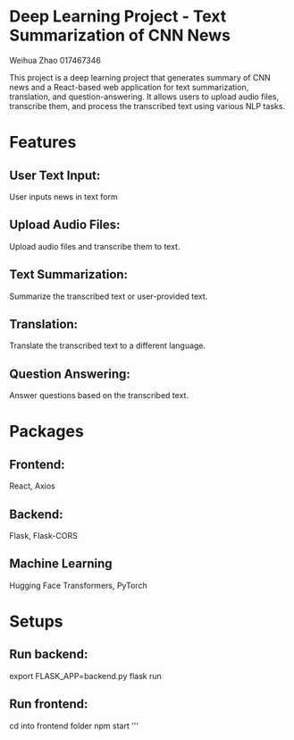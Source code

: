 # Deep Learning Project - Text Summarization of CNN News
Weihua Zhao 017467346

This project is a deep learning project that generates summary of CNN news and a React-based web application for text summarization, translation, and question-answering. It allows users to upload audio files, transcribe them, and process the transcribed text using various NLP tasks.

# Features

## User Text Input:
User inputs news in text form
## Upload Audio Files: 
Upload audio files and transcribe them to text.
## Text Summarization: 
Summarize the transcribed text or user-provided text.
## Translation: 
Translate the transcribed text to a different language.
## Question Answering: 
Answer questions based on the transcribed text.


# Packages

## Frontend: 
React, Axios

## Backend: 
Flask, Flask-CORS

## Machine Learning 
Hugging Face Transformers, PyTorch


# Setups

## Run backend:
export FLASK_APP=backend.py 
flask run

## Run frontend:
cd into frontend folder
npm start
'''


